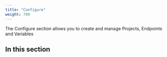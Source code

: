 ```yaml
---
title: "Configure"
weight: 700
---
```


The Configure section allows you to create and manage Projects, Endpoints and Variables

## In this section
